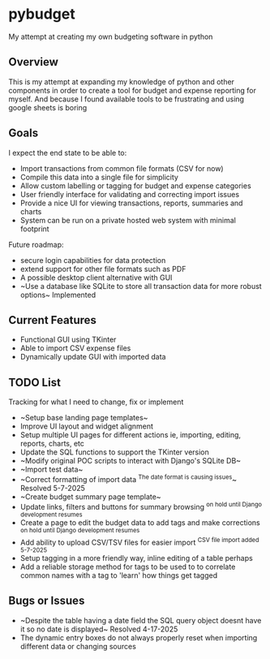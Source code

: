# pybudget

My attempt at creating my own budgeting software in python

## Overview

This is my attempt at expanding my knowledge of python and other components in order to create a tool for budget and expense reporting for myself.  And because I found available tools to be frustrating and using google sheets is boring

## Goals

I expect the end state to be able to:

- Import transactions from common file formats (CSV for now)
- Compile this data into a single file for simplicity
- Allow custom labelling or tagging for budget and expense categories
- User friendly interface for validating and correcting import issues
- Provide a nice UI for viewing transactions, reports, summaries and charts
- System can be run on a private hosted web system with minimal footprint

Future roadmap:

- secure login capabilities for data protection
- extend support for other file formats such as PDF
- A possible desktop client alternative with GUI
- ~Use a database like SQLite to store all transaction data for more robust options~ Implemented

## Current Features

- Functional GUI using TKinter
- Able to import CSV expense files
- Dynamically update GUI with imported data

## TODO List

Tracking for what I need to change, fix or implement

- ~Setup base landing page templates~
- Improve UI layout and widget alignment
- Setup multiple UI pages for different actions ie, importing, editing, reports, charts, etc
- Update the SQL functions to support the TKinter version
- ~Modify original POC scripts to interact with Django's SQLite DB~
- ~Import test data~
- ~Correct formatting of import data <sup>The date format is causing issues</sup>~ Resolved 5-7-2025
- ~Create budget summary page template~
- Update links, filters and buttons for summary browsing <sup> on hold until Django development resumes</sup>
- Create a page to edit the budget data to add tags and make corrections <sup> on hold until Django development resumes</sup>
- Add ability to upload CSV/TSV files for easier import <sup>CSV file import added 5-7-2025</sup>
- Setup tagging in a more friendly way, inline editing of a table perhaps
- Add a reliable storage method for tags to be used to to correlate common names with a tag to 'learn' how things get tagged

## Bugs or Issues

- ~Despite the table having a date field the SQL query object doesnt have it so no date is displayed~ Resolved 4-17-2025
- The dynamic entry boxes do not always properly reset when importing different data or changing sources
